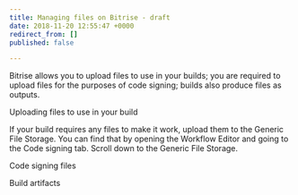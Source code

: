 ```yaml
---
title: Managing files on Bitrise - draft
date: 2018-11-20 12:55:47 +0000
redirect_from: []
published: false

---
```

Bitrise allows you to upload files to use in your builds; you are required to upload files for the purposes of code signing; builds also produce files as outputs. 

Uploading files to use in your build

If your build requires any files to make it work, upload them to the Generic File Storage. You can find that by opening the Workflow Editor and going to the Code signing tab. Scroll down to the Generic File Storage. 

Code signing files

Build artifacts